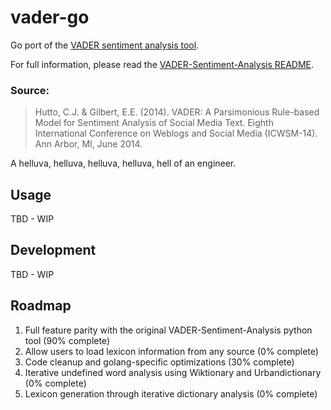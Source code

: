 # vader-go
Go port of the [VADER sentiment analysis tool](https://github.com/cjhutto/vaderSentiment).

For full information, please read the [VADER-Sentiment-Analysis README](https://github.com/cjhutto/vaderSentiment).

### Source:
> Hutto, C.J. & Gilbert, E.E. (2014). VADER: A Parsimonious Rule-based Model for Sentiment Analysis of Social Media Text. Eighth International Conference on Weblogs and Social Media (ICWSM-14). Ann Arbor, MI, June 2014.

A helluva, helluva, helluva, helluva, hell of an engineer.

## Usage

TBD - WIP

## Development

TBD - WIP

## Roadmap

1. Full feature parity with the original VADER-Sentiment-Analysis python tool (90% complete)
2. Allow users to load lexicon information from any source (0% complete)
3. Code cleanup and golang-specific optimizations (30% complete)
4. Iterative undefined word analysis using Wiktionary and Urbandictionary (0% complete)
5. Lexicon generation through iterative dictionary analysis (0% complete)